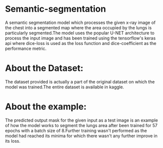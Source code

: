 # Semantic-segmentation
A semantic segmentation model which processes the given x-ray image of the chest into a segmented map where the area occupied by the lungs is particularly segmented.The model uses the popular U-NET architecture to process the input image and has been trained using the tensorflow's keras api where dice-loss is used as the loss function and dice-coefficient as the performance metric.

# About the Dataset:
The dataset provided is actually a part of the original dataset on which the model was trained.The entire dataset is available in kaggle.

# About the example:
The predicted output mask for the given input as a test image is an example of how the model works to segment the lungs area after been trained for 57 epochs with a batch size of 8.Further training wasn't performed as the model had reached its minima for which there wasn't any further improve in its loss.


